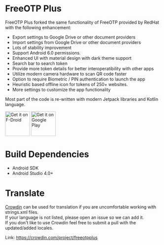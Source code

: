 # FreeOTP Plus
FreeOTP Plus forked the same functionality of FreeOTP provided by RedHat with the following enhancement:
* Export settings to Google Drive or other document providers
* Import settings from Google Drive or other document providers
* Lots of stability improvement
* Support Android 6.0 permissions.
* Enhanced UI with material design with dark theme support
* Search bar to search token
* Provide more token details for better interoperatibility with other apps
* Utilize modern camera hardware to scan QR code faster
* Option to require Biometric / PIN authentication to launch the app
* Heuristic based offline icon for tokens of 250+ websites.
* More settings to customize the app functionality

Most part of the code is re-written with modern Jetpack libraries and Kotlin language.

<a href="https://f-droid.org/packages/org.liberty.android.freeotpplus/" target="_blank">
<img src="https://f-droid.org/badge/get-it-on.png" alt="Get it on F-Droid" height="80"/></a>
<a href="https://play.google.com/store/apps/details?id=org.liberty.android.freeotpplus" target="_blank">
<img src="https://play.google.com/intl/en_us/badges/images/generic/en-play-badge.png" alt="Get it on Google Play" height="80"/></a>

# Build Dependencies
* Android SDK
* Android Studio 4.0+

# Translate

[Crowdin](https://crowdin.com/project/freeotpplus) can be used for translation if you are uncomfortable working with strings.xml files.  
If your language is not listed, please open an issue so we can add it.  
If you don't like to use Crowdin feel free to submit a pull with the updated/added locales.

Link: https://crowdin.com/project/freeotpplus
